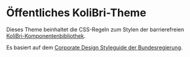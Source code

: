 # Öffentliches KoliBri-Theme

Dieses Theme beinhaltet die CSS-Regeln zum Stylen der barrierefreien [KoliBri-Komponentenbibliothek](https://public-ui.github.io/).

Es basiert auf dem [Corporate Design Styleguide der Bundesregierung](https://styleguide.bundesregierung.de).
